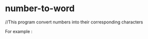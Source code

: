 # number-to-word

//This program convert numbers into their corresponding characters

For example
:
